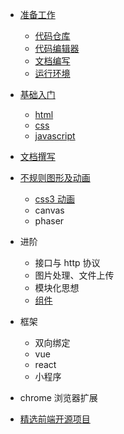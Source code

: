 *   [准备工作](./prepare/index.md)
	*   [代码仓库](./prepare/github.md)
	*   [代码编辑器](./prepare/editor.md)
	*   [文档编写](./prepare/markdown.md)
	*   [运行环境](./prepare/web-server.md)
   
*   [基础入门](./basic/index.md)   
	*   [html](./basic/html.md)
	*   [css](./basic/css.md)
	*   [javascript](./basic/javascript.md)

*   [文档撰写]()

*	[不规则图形及动画]()
	*   [css3 动画](./basic/css3.md)
	*   canvas
	*	phaser

* 进阶
	*   接口与 http 协议
	*   图片处理、文件上传
	*   模块化思想
	*   [组件](./senior/web-component.md)

* 框架
	*	双向绑定
	*   vue
	*   react
	*   小程序

*   chrome 浏览器扩展
*   [精选前端开源项目](./projects.md)
